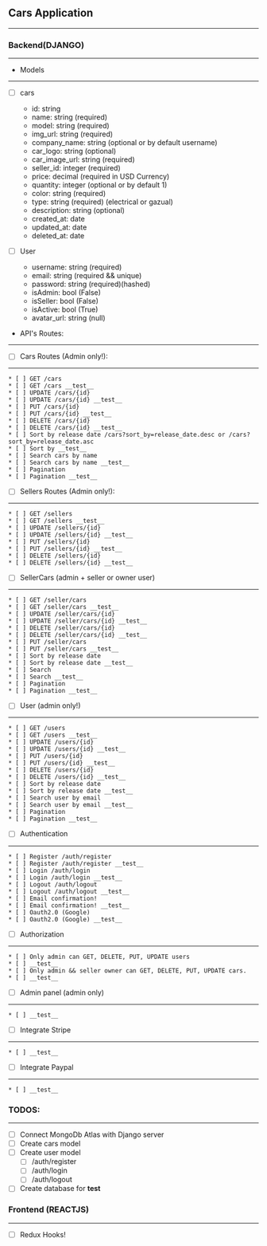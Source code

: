 ## Cars Application
----

### Backend(DJANGO)
----

* Models
----
* [ ] cars
    * id: string 
    * name: string (required)
    * model: string (required)
    * img_url: string (required)
    * company_name: string (optional or by default username)
    * car_logo: string (optional)
    * car_image_url: string (required)
    * seller_id: integer (required)
    * price: decimal (required in USD Currency)
    * quantity: integer (optional or by default 1)
    * color: string (required)
    * type: string (required) (electrical or gazual)
    * description: string (optional)
    * created_at: date
    * updated_at: date
    * deleted_at: date

* [ ] User
    * username: string (required)
    * email: string (required && unique)
    * password: string (required)(hashed)
    * isAdmin: bool (False)
    * isSeller: bool (False)
    * isActive: bool (True)
    * avatar_url: string (null)

* API's Routes:
----

* [ ] Cars Routes (Admin only!):
----
    * [ ] GET /cars
    * [ ] GET /cars __test__
    * [ ] UPDATE /cars/{id}
    * [ ] UPDATE /cars/{id} __test__
    * [ ] PUT /cars/{id}
    * [ ] PUT /cars/{id} __test__
    * [ ] DELETE /cars/{id}
    * [ ] DELETE /cars/{id} __test__
    * [ ] Sort by release date /cars?sort_by=release_date.desc or /cars?
    sort_by=release_date.asc
    * [ ] Sort by __test__
    * [ ] Search cars by name 
    * [ ] Search cars by name __test__
    * [ ] Pagination 
    * [ ] Pagination __test__

* [ ] Sellers Routes (Admin only!):
----
    * [ ] GET /sellers
    * [ ] GET /sellers __test__
    * [ ] UPDATE /sellers/{id}
    * [ ] UPDATE /sellers/{id} __test__
    * [ ] PUT /sellers/{id}
    * [ ] PUT /sellers/{id} __test__
    * [ ] DELETE /sellers/{id}
    * [ ] DELETE /sellers/{id} __test__

* [ ] SellerCars (admin + seller or owner user)
----
    * [ ] GET /seller/cars
    * [ ] GET /seller/cars __test__
    * [ ] UPDATE /seller/cars/{id}
    * [ ] UPDATE /seller/cars/{id} __test__
    * [ ] DELETE /seller/cars/{id}
    * [ ] DELETE /seller/cars/{id} __test__
    * [ ] PUT /seller/cars
    * [ ] PUT /seller/cars __test__
    * [ ] Sort by release date 
    * [ ] Sort by release date __test__
    * [ ] Search
    * [ ] Search __test__
    * [ ] Pagination
    * [ ] Pagination __test__

* [ ] User (admin only!)
----
    * [ ] GET /users
    * [ ] GET /users __test__
    * [ ] UPDATE /users/{id}
    * [ ] UPDATE /users/{id} __test__
    * [ ] PUT /users/{id}
    * [ ] PUT /users/{id} __test__
    * [ ] DELETE /users/{id}
    * [ ] DELETE /users/{id} __test__
    * [ ] Sort by release date
    * [ ] Sort by release date __test__
    * [ ] Search user by email 
    * [ ] Search user by email __test__
    * [ ] Pagination
    * [ ] Pagination __test__

* [ ] Authentication
----
    * [ ] Register /auth/register
    * [ ] Register /auth/register __test__
    * [ ] Login /auth/login
    * [ ] Login /auth/login __test__
    * [ ] Logout /auth/logout
    * [ ] Logout /auth/logout __test__
    * [ ] Email confirmation!
    * [ ] Email confirmation! __test__
    * [ ] Oauth2.0 (Google)
    * [ ] Oauth2.0 (Google) __test__

* [ ] Authorization
----
    * [ ] Only admin can GET, DELETE, PUT, UPDATE users
    * [ ] __test__
    * [ ] Only admin && seller owner can GET, DELETE, PUT, UPDATE cars.
    * [ ] __test__

* [ ] Admin panel (admin only)
----
    * [ ] __test__

* [ ] Integrate Stripe
----
    * [ ] __test__

* [ ] Integrate Paypal
----
    * [ ] __test__

### TODOS:
----
* [ ] Connect MongoDb Atlas with Django server
* [ ] Create cars model
* [ ] Create user model
    * [ ] /auth/register
    * [ ] /auth/login
    * [ ] /auth/logout
* [ ] Create database for __test__

### Frontend (REACTJS)
----

* [ ] Redux Hooks! 